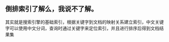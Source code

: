 ## 倒排索引了解么，我说不了解。
   
   其实就是搜索引擎的基础索引，根据关键字到文档的映射关系建立索引，中文关键字可以使用中文分词，查询时通过关键字来定位索引，并且进行排序后得到文档结果集
## 
## 